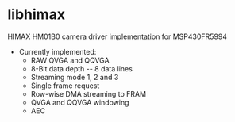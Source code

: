 # libhimax

HIMAX HM01B0 camera driver implementation for MSP430FR5994

- Currently implemented:
  - RAW QVGA and QQVGA
  - 8-Bit data depth -- 8 data lines 
  - Streaming mode 1, 2 and 3
  - Single frame request
  - Row-wise DMA streaming to FRAM
  - QVGA and QQVGA windowing
  - AEC
